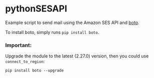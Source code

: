 # pythonSESAPI

Example script to send mail using the Amazon SES API and [boto](http://boto.cloudhackers.com/en/latest/).

To install boto, simply runs `pip install boto`.

### Important:

Upgrade the module to the latest (2.27.0) version, then you could use `connect_to_region`:

`pip install boto --upgrade`
